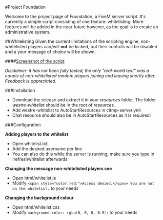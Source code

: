 #Project Foundation

Welcome to the project page of Foundation, a FiveM server script. It's currently a simple script consisting of one feature: whitelisting. More features will be added in the near future however, as the goal is to create an administrative system.


##Whitelisting
Given the current limitations of the scripting engine, non-whitelisted players can/will **not** be kicked, but their controls will be disabled and a your message of choice will be shown.

####[Screenshot of the script](http://i.imgur.com/7WqHhFQ.png)

*Disclaimer: it has not been fully tested, the only "real-world test" was a couple of non-whitelisted random players joining and leaving shortly after. Feedback is appreciated.* 

###Installation
- Download the release and extract it in your *resources* folder. The folder *westre-whitelist* should be in the root of *resources*.
- Add westre-whitelist to AutoStartResources in citmp-server.yml
- Chat resource should also be in AutoStartResources as it is required!

###Configuration

**Adding players to the whitelist**
- Open whitelist.txt
- Add the desired username per line
- You can also do this while the server is running, make sure you type in !refreshwhitelist afterwards

**Changing the message non-whitelisted players see**
- Open html/whitelist.js
- Modify `<span style="color:red;">Access denied.</span> You are not on the whitelist.` to your needs

**Changing the background colour**
- Open html/whitelist.css
- Modify `background-color: rgba(0, 0, 0, 0.9);` to your needs



